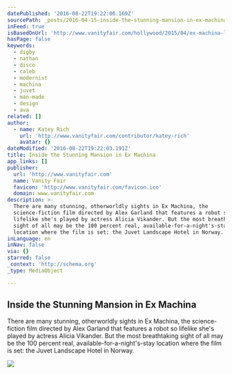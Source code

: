 ```yaml
---
datePublished: '2016-08-22T19:22:06.169Z'
sourcePath: _posts/2016-04-15-inside-the-stunning-mansion-in-ex-machina.md
inFeed: true
isBasedOnUrl: 'http://www.vanityfair.com/hollywood/2015/04/ex-machina-location'
hasPage: false
keywords:
  - digby
  - nathan
  - disco
  - caleb
  - modernist
  - machina
  - juvet
  - man-made
  - design
  - ava
related: []
author:
  - name: Katey Rich
    url: 'http://www.vanityfair.com/contributor/katey-rich'
    avatar: {}
dateModified: '2016-08-22T19:22:03.191Z'
title: Inside the Stunning Mansion in Ex Machina
app_links: []
publisher:
  url: 'http://www.vanityfair.com'
  name: Vanity Fair
  favicon: 'http://www.vanityfair.com/favicon.ico'
  domain: www.vanityfair.com
description: >-
  There are many stunning, otherworldly sights in Ex Machina, the
  science-fiction film directed by Alex Garland that features a robot so
  lifelike she's played by actress Alicia Vikander. But the most breathtaking
  sight of all may be the 100 percent real, available-for-a-night's-stay
  location where the film is set: the Juvet Landscape Hotel in Norway.
inLanguage: en
inNav: false
via: {}
starred: false
_context: 'http://schema.org'
_type: MediaObject

---
```

<article style=""><h1>Inside the Stunning Mansion in Ex Machina</h1><p>There are many stunning, otherworldly sights in Ex Machina, the science-fiction film directed by Alex Garland that features a robot so lifelike she's played by actress Alicia Vikander. But the most breathtaking sight of all may be the 100 percent real, available-for-a-night's-stay location where the film is set: the Juvet Landscape Hotel in Norway.</p><img src="http://media.vanityfair.com/photos/553922f843ab7eb66f6a3342/master/w_900,c_limit/ex-machina-design-4.jpg" /></article>